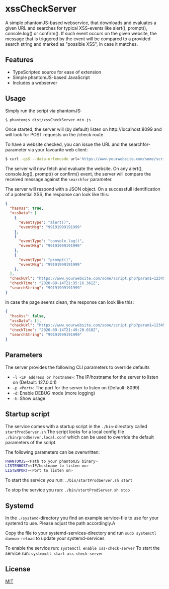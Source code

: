 # xssCheckServer
A simple phantomJS-based webservice, that downloads and evaluates a given URL and searches for typical XSS-events like alert(), prompt(), console.log() or confirm(). If such event occurs on the given website, the message that is triggered by the event will be compared to a provided search string and marked as "possible XSS", in case it matches.


## Features
- TypeScripted source for ease of extension
- Simple phantomJS-based JavaScript
- Includes a webserver

## Usage
Simply run the script via phantomJS:
```sh
$ phantomjs dist/xssCheckServer.min.js
```

Once started, the server will (by default) listen on http://localhost:8099 and will look for POST requests on the /check route.

To have a website checked, you can issue the URL and the searchfor-parameter via your favourite web client:
```sh
$ curl -qsS --data-urlencode url='https://www.yourwebsite.com/some/script.php?param1=12345&cfg=/ihackyou\%22};alert(99191999191999);/*' -d searchfor='99191999191999' http://localhost:8099/check
```

The server will now fetch and evaluate the website. On any alert(), console.log(), prompt() or confirm() event, the server will compare the received message against the ```searchfor``` parameter.

The server will respond with a JSON object. On a successfull identification of a potential XSS, the response can look like this:
```json
{
  "hasXss": true,
  "xssData": [
    {
      "eventType": "alert()",
      "eventMsg": "99191999191999"
    },
    {
      "eventType": "console.log()",
      "eventMsg": "99191999191999"
    },
    {
      "eventType": "prompt()",
      "eventMsg": "99191999191999"
    },
  ],
  "checkUrl": "https://www.yourwebsite.com/some/script.php?param1=12345&cfg=/ihackyou\\%22};alert(99191999191999);/*",
  "checkTime": "2020-09-14T21:35:16.361Z",
  "searchString": "99191999191999"
}
```

In case the page seems clean, the response can look like this:
```json
{
  "hasXss": false,
  "xssData": [],
  "checkUrl": "https://www.yourwebsite.com/some/script.php?param1=12345&cfg=/ihackyou\\%22};alert(99191999191999);/*",
  "checkTime": "2020-09-14T21:49:20.018Z",
  "searchString": "99191999191999"
}
```

## Parameters
The server provides the following CLI parameters to override defaults

- ```-l <IP address or hostname>```: The IP/hostname for the server to listen on (Default: 127.0.0.1)
- ```-p <Port>```: The port for the server to listen on (Default: 8099)
- ```-d```: Enable DEBUG mode (more logging)
- ```-h```: Show usage

## Startup script
The service comes with a startup script in the ```./bin```-directory called ```startProdServer.sh```
The script looks for a local config file ```./bin/prodServer.local.conf``` which can be used to override the default parameters of the script.

The following parameters can be overwritten:
```sh
PHANTOMJS=<Path to your phantomJS binary>
LISTENHOST=<IP/hostname to listen on>
LISTENPORT=<Port to listen on>
```

To start the service you run: ```./bin/startProdServer.sh start```

To stop the service you run: ```./bin/startProdServer.sh stop```

## Systemd
In the ```./systemd```-directory you find an example service-file to use for your systemd to use. Please adjust the path accordingly.A

Copy the file to your systemd-services-directory and run ```sudo systemctl daemon-reload``` to update your systemd-services

To enable the service run: ```systemctl enable xss-check-server```
To start the service run: ```systemctl start xss-check-server```


## License
[MIT](./LICENSE)